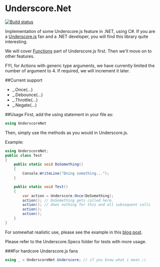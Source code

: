 Underscore.Net
===============
[![Build status](https://ci.appveyor.com/api/projects/status/h6pwrw3kr5tj6y81?svg=true)](https://ci.appveyor.com/project/zpbappi/underscore-net)

Implementation of some Underscore.js feature in .NET, using C#. If you are a [Underscore.js](http://underscorejs.org) fan and a .NET developer, you will find this library quite interesting. 

We will cover [Functions](http://underscorejs.org/#functions) part of Underscore.js first. Then we'll move on to other features.

FYI, for Actions with generic type arguments, we have currently limited the number of argument to 4. If required, we will increment it later.

##Current support
* _.Once(...)
* _.Debounce(...)
* _.Throttle(...)
* _.Negate(...)

##Usage
First, add the using statement in your file as:
```csharp
using UnderscoreNet
```

Then, simply use the methods as you would in Underscore.js.

Example:
```csharp
using UnderscoreNet;
public class Test
{
	public static void DoSomething()
	{
		Console.WriteLine("Doing something...");
	}

	public static void Test()
	{
		var action = Underscore.Once(DoSomething);
		action(); // DoSomething gets called here.
		action(); // does nothing for this and all subsequent calls
		action();
		action();
	}
}
```

For somewhat realistic use, please see the example in this [blog post](http://zpbappi.com/underscore-net-a-net-implementation-of-underscore-js/).

Please refer to the Underscore.Specs folder for tests with more usage.

###For hardcore Underscore.js fans
```csharp
using _ = UnderscoreNet.Underscore; // if you know what i mean ;)
```


